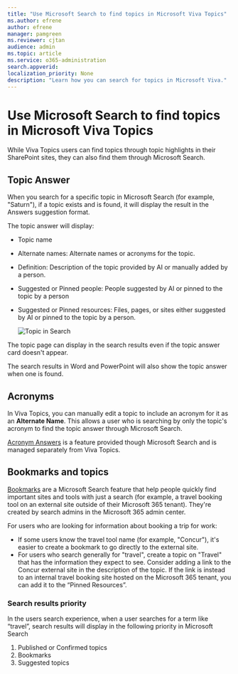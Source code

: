 ```yaml
---
title: "Use Microsoft Search to find topics in Microsoft Viva Topics"
ms.author: efrene
author: efrene
manager: pamgreen
ms.reviewer: cjtan
audience: admin
ms.topic: article
ms.service: o365-administration
search.appverid: 
localization_priority: None
description: "Learn how you can search for topics in Microsoft Viva."
---
```


# Use Microsoft Search to find topics in Microsoft Viva Topics

While Viva Topics users can find topics through topic highlights in their SharePoint sites, they can also find them through Microsoft Search. 

## Topic Answer

When you search for a specific topic in Microsoft Search (for example, "Saturn"), if a topic exists and is found, it will display the result in the Answers suggestion format.

The topic answer will display:
- Topic name
- Alternate names: Alternate names or acronyms for the topic.
- Definition: Description of the topic provided by AI or manually added by a person.
- Suggested or Pinned people: People suggested by AI or pinned to the topic by a person
- Suggested or Pinned resources: Files, pages, or sites either suggested by AI or pinned to the topic by a person. 

   ![Topic in Search](../media/knowledge-management/search-topic-answer.png) 

The topic page can display in the search results even if the topic answer card doesn't appear.

The search results in Word and PowerPoint will also show the topic answer when one is found.


## Acronyms

In Viva Topics, you can manually edit a topic to include an acronym for it as an <b>Alternate Name</b>. This allows a user who is searching by only the topic's acronym to find the topic answer through Microsoft Search.

[Acronym Answers](/microsoftsearch/manage-acronyms) is a feature provided though Microsoft Search and is managed separately from Viva Topics.

## Bookmarks and topics

[Bookmarks](/microsoftsearch/manage-bookmarks) are a Microsoft Search feature that help people quickly find important sites and tools with just a search (for example, a travel booking tool on an external site outside of their Microsoft 365 tenant). They're created by search admins in the Microsoft 365 admin center. 

For users who are looking for information about booking a trip for work:

- If some users know the travel tool name (for example, "Concur"), it's easier to create a bookmark to go directly to the external site.
- For users who search generally for "travel", create a topic on "Travel" that has the information they expect to see. Consider adding a link to the Concur external site in the description of the topic. If the link is instead to an internal travel booking site hosted on the Microsoft 365 tenant, you can add it to the “Pinned Resources”.
 
### Search results priority 
 
In the users search experience, when a user searches for a term like “travel”, search results will display in the following priority in Microsoft Search
1. Published or Confirmed topics 
2. Bookmarks
3. Suggested topics
